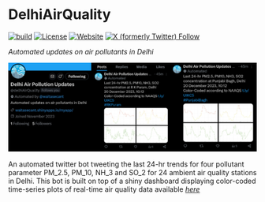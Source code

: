 # DelhiAirQuality
[![build](https://github.com/waitasecant/DelhiAirQuality/actions/workflows/main.yml/badge.svg)](https://github.com/waitasecant/DelhiAirQuality/actions/workflows/main.yml)
[![License](https://img.shields.io/github/license/waitasecant/DelhiAirQuality?color=neon)](LICENSE)
[![Website](https://img.shields.io/website?url=https%3A%2F%2Fwaitasecant.shinyapps.io%2Fmyapp&up_message=dashboard&up_color=neon&down_message=dashboard&down_color=neon&label=shiny&link=https%3A%2F%2Fwaitasecant.shinyapps.io%2Fmyapp)](https://waitasecant.shinyapps.io/myapp)
[![X (formerly Twitter) Follow](https://img.shields.io/twitter/follow/delhiAirQuality?label=Follow%20%40delhiAirQuality)](https://twitter.com/intent/follow?screen_name=delhiairquality)

*Automated updates on air pollutants in Delhi*

![alt text](https://github.com/waitasecant/DelhiAirQuality/blob/main/twitter.png?raw=true)

An automated twitter bot tweeting the last 24-hr trends for four pollutant parameter $\text{PM}\_{2.5},\ \text{PM}\_{10},\ \text{NH}\_{3}\ \text{and}\ \text{SO}\_{2}$ for 24 ambient air quality stations in Delhi. This bot is built on top of a shiny dashboard displaying color-coded time-series plots of real-time air quality data available [*here*](https://waitasecant.shinyapps.io/myapp/)

